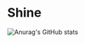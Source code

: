 # Shine
![Anurag's GitHub stats](https://github-readme-stats.vercel.app/api?username=Shine&show_icons=true&theme=radical)
